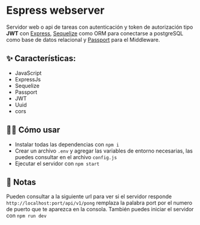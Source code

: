 # Espress webserver

Servidor web o api de tareas con autenticación y token de autorización tipo **JWT** con [Express](https://expressjs.com), [Sequelize](https://sequelize.org) como ORM para conectarse a postgreSQL como base de datos relacional y [Passport](https://www.passportjs.org) para el Middleware.

<!-- [![Deploy on Railway](https://railway.app/button.svg)](https://railway.app/new/template/soL3yG) -->

## ✨ Características: 

- JavaScript
- ExpressJs
- Sequelize
- Passport
- JWT
- Uuid
- cors

## 💁‍♀️ Cómo usar


- Instalar todas las dependencias con `npm i`
- Crear un archivo `.env` y agregar las variables de entorno necesarias, las puedes consultar en el archivo `config.js`
- Ejecutar el servidor con `npm start`

## 📝 Notas

Pueden consultar a la siguiente url para ver si el servidor responde `http://localhost:port/api/v1/pong` remplaza la palabra port por el numero de puerto que te aparezca en la consola.
También puedes iniciar el servidor con `npm run dev`